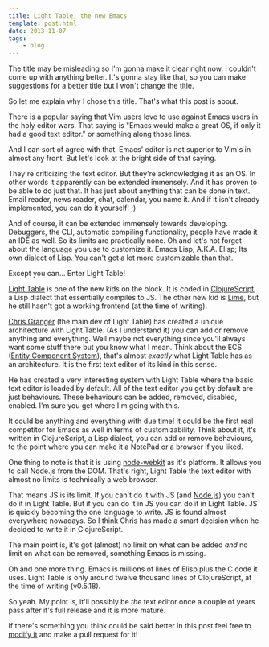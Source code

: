 ```yaml
---
title: Light Table, the new Emacs
template: post.html
date: 2013-11-07
tags:
    - blog
---
```


The title may be misleading so I'm gonna make it clear right now. I couldn't
come up with anything better. It's gonna stay like that, so you can make
suggestions for a better title but I won't change the title.

So let me explain why I chose this title. That's what this post is about.

There is a popular saying that Vim users love to use against Emacs users in the
holy editor wars. That saying is "Emacs would make a great OS, if only it had
a good text editor." or something along those lines.

And I can sort of agree with that. Emacs' editor is not superior to Vim's in
almost any front. But let's look at the bright side of that saying.

They're criticizing the text editor. But they're acknowledging it as an OS. In
other words it apparently can be extended immensely. And it has proven to be
able to do just that. It has just about anything that can be done in text. Email
reader, news reader, chat, calendar, you name it. And if it isn't already
implemented, you can do it yourself! ;)

And of course, it can be extended immensely towards developing. Debuggers, the
CLI, automatic compiling functionality, people have made it an IDE as well. So
its limits are practically none. Oh and let's not forget about the language you
use to customize it. Emacs Lisp, A.K.A. Elisp; Its own dialect of Lisp. You
can't get a lot more customizable than that.

Except you can... Enter Light Table!

[Light Table](http://www.lighttable.com/) is one of the new kids on the block.
It is coded in [ClojureScript](http://clojure.org/clojurescript), a Lisp dialect
that essentially compiles to JS. The other new kid is
[Lime](https://github.com/limetext/lime), but he still hasn't got a working
frontend (at the time of writing).

[Chris Granger](http://www.chris-granger.com/) (the main dev of Light Table) has
created a unique architecture with Light Table. (As I understand it) you can add
or remove anything and everything. Well maybe not everything since you'll always
want some stuff there but you know what I mean. Think about the ECS ([Entity
Component System](http://en.wikipedia.org/wiki/Entity_component_system)), that's
almost *exactly* what Light Table has as an architecture. It is the first text
editor of its kind in this sense.

He has created a very interesting system with Light Table where the basic text
editor is loaded by default. All of the text editor you get by default are just
behaviours. These behaviours can be added, removed, disabled, enabled. I'm sure
you get where I'm going with this.

It could be anything and everything with due time! It could be the first real
competitor for Emacs as well in terms of customizability. Think about it, it's
written in ClojureScript, a Lisp dialect, you can add or remove behaviours, to
the point where you can make it a NotePad or a browser if you liked.

One thing to note is that it is using
[node-webkit](https://github.com/rogerwang/node-webkit) as it's platform. It
allows you to call Node.js from the DOM. That's right, Light Table the text
editor with almost no limits is technically a web browser.

That means JS is its limit. If you can't do it with JS (and
[Node.js](http://nodejs.org/)) you can't do it in Light Table. But if you can do
it in JS you can do it in Light Table. JS is quickly becoming the one language
to write. JS is found almost everywhere nowadays. So I think Chris has made
a smart decision when he decided to write it in ClojureScript.

The main point is, it's got (almost) no limit on what can be added *and* no
limit on what can be removed, something Emacs is missing.

Oh and one more thing. Emacs is millions of lines of Elisp plus the C code it
uses. Light Table is only around twelve thousand lines of ClojureScript, at the
time of writing (v0.5.18).

So yeah. My point is, it'll possibly be *the* text editor once a couple of years
pass after it's full release and it is more mature.

If there's something you think could be said better in this post feel free to
[modify
it](https://github.com/Greduan/eduantech.docpad/blob/master/src/render/posts/light-table-the-new-emacs.html.md)
and make a pull request for it!
